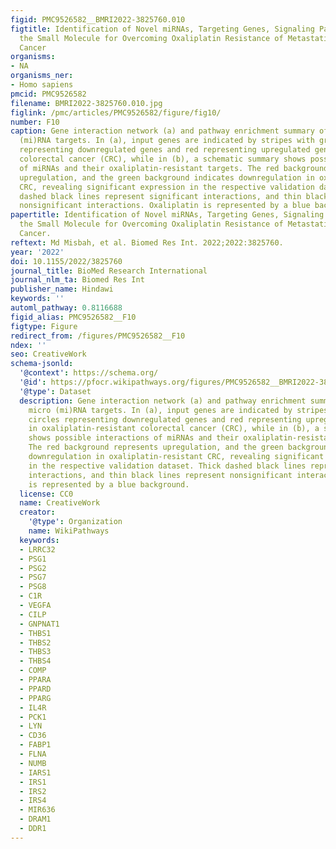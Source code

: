 ```yaml
---
figid: PMC9526582__BMRI2022-3825760.010
figtitle: Identification of Novel miRNAs, Targeting Genes, Signaling Pathway, and
  the Small Molecule for Overcoming Oxaliplatin Resistance of Metastatic Colorectal
  Cancer
organisms:
- NA
organisms_ner:
- Homo sapiens
pmcid: PMC9526582
filename: BMRI2022-3825760.010.jpg
figlink: /pmc/articles/PMC9526582/figure/fig10/
number: F10
caption: Gene interaction network (a) and pathway enrichment summary of common micro
  (mi)RNA targets. In (a), input genes are indicated by stripes with green circles
  representing downregulated genes and red representing upregulated genes in oxaliplatin-resistant
  colorectal cancer (CRC), while in (b), a schematic summary shows possible interactions
  of miRNAs and their oxaliplatin-resistant targets. The red background represents
  upregulation, and the green background indicates downregulation in oxaliplatin-resistant
  CRC, revealing significant expression in the respective validation dataset. Thick
  dashed black lines represent significant interactions, and thin black lines represent
  nonsignificant interactions. Oxaliplatin is represented by a blue background.
papertitle: Identification of Novel miRNAs, Targeting Genes, Signaling Pathway, and
  the Small Molecule for Overcoming Oxaliplatin Resistance of Metastatic Colorectal
  Cancer.
reftext: Md Misbah, et al. Biomed Res Int. 2022;2022:3825760.
year: '2022'
doi: 10.1155/2022/3825760
journal_title: BioMed Research International
journal_nlm_ta: Biomed Res Int
publisher_name: Hindawi
keywords: ''
automl_pathway: 0.8116688
figid_alias: PMC9526582__F10
figtype: Figure
redirect_from: /figures/PMC9526582__F10
ndex: ''
seo: CreativeWork
schema-jsonld:
  '@context': https://schema.org/
  '@id': https://pfocr.wikipathways.org/figures/PMC9526582__BMRI2022-3825760.010.html
  '@type': Dataset
  description: Gene interaction network (a) and pathway enrichment summary of common
    micro (mi)RNA targets. In (a), input genes are indicated by stripes with green
    circles representing downregulated genes and red representing upregulated genes
    in oxaliplatin-resistant colorectal cancer (CRC), while in (b), a schematic summary
    shows possible interactions of miRNAs and their oxaliplatin-resistant targets.
    The red background represents upregulation, and the green background indicates
    downregulation in oxaliplatin-resistant CRC, revealing significant expression
    in the respective validation dataset. Thick dashed black lines represent significant
    interactions, and thin black lines represent nonsignificant interactions. Oxaliplatin
    is represented by a blue background.
  license: CC0
  name: CreativeWork
  creator:
    '@type': Organization
    name: WikiPathways
  keywords:
  - LRRC32
  - PSG1
  - PSG2
  - PSG7
  - PSG8
  - C1R
  - VEGFA
  - CILP
  - GNPNAT1
  - THBS1
  - THBS2
  - THBS3
  - THBS4
  - COMP
  - PPARA
  - PPARD
  - PPARG
  - IL4R
  - PCK1
  - LYN
  - CD36
  - FABP1
  - FLNA
  - NUMB
  - IARS1
  - IRS1
  - IRS2
  - IRS4
  - MIR636
  - DRAM1
  - DDR1
---
```

